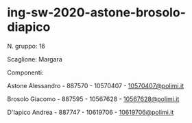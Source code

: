 # ing-sw-2020-astone-brosolo-diapico
N. gruppo: 16

Scaglione: Margara

Componenti:

Astone Alessandro - 887570 - 10570407 - 10570407@polimi.it

Brosolo Giacomo - 887595 - 10567628 - 10567628@polimi.it

D'Iapico Andrea - 887747 - 10619706 - 10619706@polimi.it
